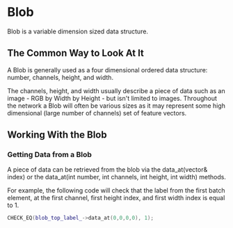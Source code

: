 # Blob

Blob is a variable dimension sized data structure.

## The Common Way to Look At It

A Blob is generally used as a four dimensional ordered data structure: number, channels, height, and width.

The channels, height, and width usually describe a piece of data such as an image - RGB by Width by Height - but isn't limited to images. Throughout the network a Blob will often be various sizes as it may represent some high dimensional (large number of channels) set of feature vectors.

## Working With the Blob

### Getting Data from a Blob

A piece of data can be retrieved from the blob via the data_at(vector<int>& index) or the data_at(int number, int channels, int height, int width) methods. 

For example, the following code will check that the label from the first batch element, at the first channel, first height index, and first width index is equal to 1.

```C++
CHECK_EQ(blob_top_label_->data_at(0,0,0,0), 1);
```